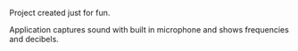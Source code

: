 Project created just for fun.

Application captures sound with built in microphone and shows frequencies and decibels.
